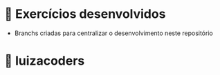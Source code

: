 # :eyes: Exercícios desenvolvidos
- Branchs criadas para centralizar o desenvolvimento neste repositório 
# :pushpin: luizacoders 
